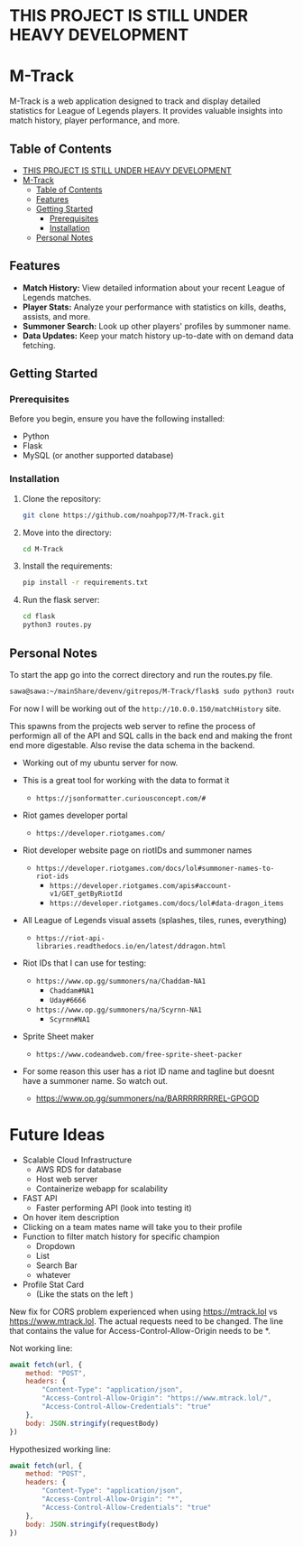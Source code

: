 # THIS PROJECT IS STILL UNDER HEAVY DEVELOPMENT

# M-Track

M-Track is a web application designed to track and display detailed statistics for League of Legends players. It provides valuable insights into match history, player performance, and more.

## Table of Contents

- [THIS PROJECT IS STILL UNDER HEAVY DEVELOPMENT](#this-project-is-still-under-heavy-development)
- [M-Track](#m-track)
  - [Table of Contents](#table-of-contents)
  - [Features](#features)
  - [Getting Started](#getting-started)
    - [Prerequisites](#prerequisites)
    - [Installation](#installation)
  - [Personal Notes](#personal-notes)

## Features

- **Match History:** View detailed information about your recent League of Legends matches.
- **Player Stats:** Analyze your performance with statistics on kills, deaths, assists, and more.
- **Summoner Search:** Look up other players' profiles by summoner name.
- **Data Updates:** Keep your match history up-to-date with on demand data fetching.

## Getting Started

### Prerequisites

Before you begin, ensure you have the following installed:

- Python
- Flask
- MySQL (or another supported database)

### Installation

1. Clone the repository:

   ```bash
   git clone https://github.com/noahpop77/M-Track.git
   ```

2. Move into the directory:

   ```bash
   cd M-Track
   ```

3. Install the requirements:

   ```bash
   pip install -r requirements.txt
   ```

4. Run the flask server:

   ```bash
   cd flask
   python3 routes.py
   ```

## Personal Notes

To start the app go into the correct directory and run the routes.py file.

```bash
sawa@sawa:~/mainShare/devenv/gitrepos/M-Track/flask$ sudo python3 routes.py
```

For now I will be working out of the `http://10.0.0.150/matchHistory` site.

This spawns from the projects web server to refine the process of performign all of the API and SQL calls in the back end and making the front end more digestable. Also revise the data schema in the backend.

- Working out of my ubuntu server for now.
- This is a great tool for working with the data to format it
  - `https://jsonformatter.curiousconcept.com/#`
- Riot games developer portal
  - `https://developer.riotgames.com/`
- Riot developer website page on riotIDs and summoner names
  - `https://developer.riotgames.com/docs/lol#summoner-names-to-riot-ids`
    - `https://developer.riotgames.com/apis#account-v1/GET_getByRiotId`
    - `https://developer.riotgames.com/docs/lol#data-dragon_items`
- All League of Legends visual assets (splashes, tiles, runes, everything)
  - `https://riot-api-libraries.readthedocs.io/en/latest/ddragon.html`
- Riot IDs that I can use for testing:
  - `https://www.op.gg/summoners/na/Chaddam-NA1`
    - `Chaddam#NA1`
    - `Uday#6666`
  - `https://www.op.gg/summoners/na/Scyrnn-NA1`
    - `Scyrnn#NA1`
- Sprite Sheet maker

  - `https://www.codeandweb.com/free-sprite-sheet-packer`

- For some reason this user has a riot ID name and tagline but doesnt have a summoner name. So watch out.
  - https://www.op.gg/summoners/na/BARRRRRRRREL-GPGOD

# Future Ideas

- Scalable Cloud Infrastructure
  - AWS RDS for database
  - Host web server
  - Containerize webapp for scalability
- FAST API
  - Faster performing API (look into testing it)
- On hover item description
- Clicking on a team mates name will take you to their profile
- Function to filter match history for specific champion
  - Dropdown
  - List
  - Search Bar
  - whatever
- Profile Stat Card
  - (Like the stats on the left )


New fix for CORS problem experienced when using https://mtrack.lol vs https://www.mtrack.lol.
The actual requests need to be changed. The line that contains the value for Access-Control-Allow-Origin needs to be *.

Not working line:
```javascript
await fetch(url, {
    method: "POST",
    headers: {
        "Content-Type": "application/json",
        "Access-Control-Allow-Origin": "https://www.mtrack.lol/",
        "Access-Control-Allow-Credentials": "true"
    },
    body: JSON.stringify(requestBody)
})
```

Hypothesized working line:
```javascript
await fetch(url, {
    method: "POST",
    headers: {
        "Content-Type": "application/json",
        "Access-Control-Allow-Origin": "*",
        "Access-Control-Allow-Credentials": "true"
    },
    body: JSON.stringify(requestBody)
})
```